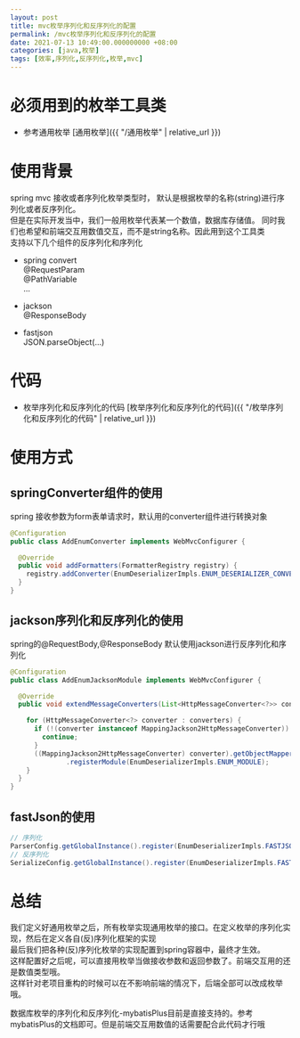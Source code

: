 ```yaml
---
layout: post
title: mvc枚举序列化和反序列化的配置
permalink: /mvc枚举序列化和反序列化的配置
date: 2021-07-13 10:49:00.000000000 +08:00
categories: [java,枚举]
tags: [效率,序列化,反序列化,枚举,mvc]
---
```


# 必须用到的枚举工具类
* 参考通用枚举 [通用枚举]({{ "/通用枚举" | relative_url }})


# 使用背景
spring mvc 接收或者序列化枚举类型时，
默认是根据枚举的名称(string)进行序列化或者反序列化。  
但是在实际开发当中，我们一般用枚举代表某一个数值，数据库存储值。
同时我们也希望和前端交互用数值交互，而不是string名称。因此用到这个工具类  
支持以下几个组件的反序列化和序列化
* spring convert  
  @RequestParam  
  @PathVariable  
  ...  
  
* jackson  
  @ResponseBody
  
* fastjson  
  JSON.parseObject(...)
  

# 代码
* 枚举序列化和反序列化的代码 [枚举序列化和反序列化的代码]({{ "/枚举序列化和反序列化的代码" | relative_url }})

# 使用方式

## springConverter组件的使用
spring 接收参数为form表单请求时，默认用的converter组件进行转换对象
```java
@Configuration
public class AddEnumConverter implements WebMvcConfigurer {

  @Override
  public void addFormatters(FormatterRegistry registry) {
    registry.addConverter(EnumDeserializerImpls.ENUM_DESERIALIZER_CONVERTER);
  }
}
```


## jackson序列化和反序列化的使用
spring的@RequestBody,@ResponseBody 默认使用jackson进行反序列化和序列化

```java
@Configuration
public class AddEnumJacksonModule implements WebMvcConfigurer {

  @Override
  public void extendMessageConverters(List<HttpMessageConverter<?>> converters) {

    for (HttpMessageConverter<?> converter : converters) {
      if (!(converter instanceof MappingJackson2HttpMessageConverter)) {
        continue;
      }
      ((MappingJackson2HttpMessageConverter) converter).getObjectMapper()
              .registerModule(EnumDeserializerImpls.ENUM_MODULE);
    }
  }
}
```

## fastJson的使用
```java
// 序列化
ParserConfig.getGlobalInstance().register(EnumDeserializerImpls.FASTJSON_MODULE);
// 反序列化
SerializeConfig.getGlobalInstance().register(EnumDeserializerImpls.FASTJSON_MODULE);
```

# 总结
我们定义好通用枚举之后，所有枚举实现通用枚举的接口。在定义枚举的序列化实现，然后在定义各自(反)序列化框架的实现  
最后我们把各种(反)序列化枚举的实现配置到spring容器中，最终才生效。  
这样配置好之后呢，可以直接用枚举当做接收参数和返回参数了。前端交互用的还是数值类型哦。  
这样针对老项目重构的时候可以在不影响前端的情况下，后端全部可以改成枚举哦。  

数据库枚举的序列化和反序列化-mybatisPlus目前是直接支持的。参考mybatisPlus的文档即可。但是前端交互用数值的话需要配合此代码才行哦